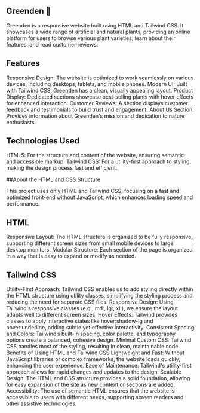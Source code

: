## Greenden 🌱

Greenden is a responsive website built using HTML and Tailwind CSS. It showcases a wide range of artificial and natural plants, providing an online platform for users to browse various plant varieties, learn about their features, and read customer reviews.


## Features

Responsive Design: The website is optimized to work seamlessly on various devices, including desktops, tablets, and mobile phones.
Modern UI: Built with Tailwind CSS, Greenden has a clean, visually appealing layout.
Product Display: Dedicated sections showcase best-selling plants with hover effects for enhanced interaction.
Customer Reviews: A section displays customer feedback and testimonials to build trust and engagement.
About Us Section: Provides information about Greenden's mission and dedication to nature enthusiasts.

## Technologies Used

HTML5: For the structure and content of the website, ensuring semantic and accessible markup.
Tailwind CSS: For a utility-first approach to styling, making the design process fast and efficient.

##About the HTML and CSS Structure

This project uses only HTML and Tailwind CSS, focusing on a fast and optimized front-end without JavaScript, which enhances loading speed and performance.

## HTML

Responsive Layout: The HTML structure is organized to be fully responsive, supporting different screen sizes from small mobile devices to large desktop monitors.
Modular Structure: Each section of the page is organized in a way that is easy to expand or modify as needed.

## Tailwind CSS

Utility-First Approach: Tailwind CSS enables us to add styling directly within the HTML structure using utility classes, simplifying the styling process and reducing the need for separate CSS files.
Responsive Design: Using Tailwind's responsive classes (e.g., md:, lg:, xl:), we ensure the layout adapts well to different screen sizes.
Hover Effects: Tailwind provides classes to apply interactive states like hover:shadow-lg and hover:underline, adding subtle yet effective interactivity.
Consistent Spacing and Colors: Tailwind’s built-in spacing, color palette, and typography options create a balanced, cohesive design.
Minimal Custom CSS: Tailwind CSS handles most of the styling, resulting in clean, maintainable code.
Benefits of Using HTML and Tailwind CSS
Lightweight and Fast: Without JavaScript libraries or complex frameworks, the website loads quickly, enhancing the user experience.
Ease of Maintenance: Tailwind's utility-first approach allows for rapid changes and updates to the design.
Scalable Design: The HTML and CSS structure provides a solid foundation, allowing for easy expansion of the site as new content or sections are added.
Accessibility: The use of semantic HTML ensures that the website is accessible to users with different needs, supporting screen readers and other assistive technologies.
